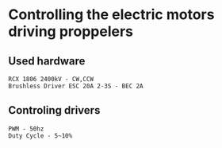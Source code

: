 # Controlling the electric motors driving proppelers

## Used hardware
    RCX 1806 2400kV - CW,CCW
    Brushless Driver ESC 20A 2-3S - BEC 2A

## Controling drivers

    PWM - 50hz 
    Duty Cycle - 5~10%